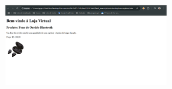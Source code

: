 <div align="center">
    <a href="./Asset"><img src="./Asset/Captura de tela 2024-11-20 170421.png" alt="Captura de tela 2024-11-20 152547" border="0"></a>
</div>